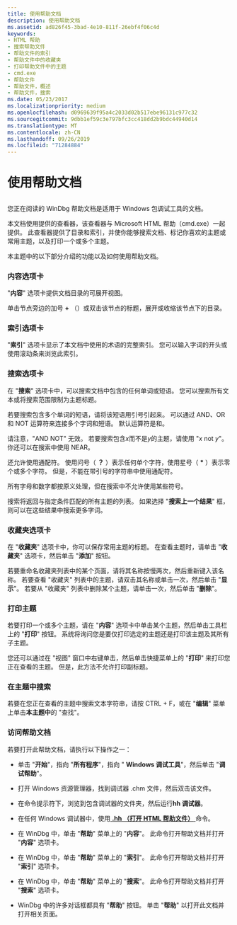 ```yaml
---
title: 使用帮助文档
description: 使用帮助文档
ms.assetid: ad826f45-3bad-4e10-811f-26ebf4f06c4d
keywords:
- HTML 帮助
- 搜索帮助文件
- 帮助文件的索引
- 帮助文件中的收藏夹
- 打印帮助文件中的主题
- cmd.exe
- 帮助文件
- 帮助文件，概述
- 帮助文件，搜索
ms.date: 05/23/2017
ms.localizationpriority: medium
ms.openlocfilehash: d0969639f95a4c2033d02b517ebe96131c977c32
ms.sourcegitcommit: 9dbb1ef59c3e797bfc3cc418dd2b9bdc44940d14
ms.translationtype: MT
ms.contentlocale: zh-CN
ms.lasthandoff: 09/26/2019
ms.locfileid: "71284884"
---
```

# <a name="using-the-help-documentation"></a>使用帮助文档


## <span id="ddk_using_the_help_file_dbg"></span><span id="DDK_USING_THE_HELP_FILE_DBG"></span>


您正在阅读的 WinDbg 帮助文档是适用于 Windows 包调试工具的文档。

本文档使用提供的查看器，该查看器与 Microsoft HTML 帮助（cmd.exe）一起提供。 此查看器提供了目录和索引，并使你能够搜索文档、标记你喜欢的主题或常用主题，以及打印一个或多个主题。

本主题中的以下部分介绍的功能以及如何使用帮助文档。

### <a name="span-idcontents_tabspanspan-idcontents_tabspancontents-tab"></a><span id="contents_tab"></span><span id="CONTENTS_TAB"></span>内容选项卡

"**内容**" 选项卡提供文档目录的可展开视图。

单击节点旁边的加号 **+** （）或双击该节点的标题，展开或收缩该节点下的目录。

### <a name="span-idindex_tabspanspan-idindex_tabspanindex-tab"></a><span id="index_tab"></span><span id="INDEX_TAB"></span>索引选项卡

"**索引**" 选项卡显示了本文档中使用的术语的完整索引。 您可以输入字词的开头或使用滚动条来浏览此索引。

### <a name="span-idsearch_tabspanspan-idsearch_tabspansearch-tab"></a><span id="search_tab"></span><span id="SEARCH_TAB"></span>搜索选项卡

在 "**搜索**" 选项卡中，可以搜索文档中包含的任何单词或短语。 您可以搜索所有文本或将搜索范围限制为主题标题。

若要搜索包含多个单词的短语，请将该短语用引号引起来。 可以通过 AND、OR 和 NOT 运算符来连接多个字词和短语。 默认运算符是和。

请注意，"AND NOT" 无效。 若要搜索包含*x*而不是*y*的主题，请使用 "*x* not *y*"。 你还可以在搜索中使用 NEAR。

还允许使用通配符。 使用问号（ **？** ）表示任何单个字符，使用星号（ **\*** ）表示零个或多个字符。 但是，不能在带引号的字符串中使用通配符。

所有字母和数字都按原义处理，但在搜索中不允许使用某些符号。

搜索将返回与指定条件匹配的所有主题的列表。 如果选择 "**搜索上一个结果**" 框，则可以在这些结果中搜索更多字词。

### <a name="span-idfavorites_tabspanspan-idfavorites_tabspanfavorites-tab"></a><span id="favorites_tab"></span><span id="FAVORITES_TAB"></span>收藏夹选项卡

在 "**收藏夹**" 选项卡中，你可以保存常用主题的标题。 在查看主题时，请单击 "**收藏夹**" 选项卡，然后单击 "**添加**" 按钮。

若要重命名收藏夹列表中的某个页面，请将其名称按慢两次，然后重新键入该名称。 若要查看 "收藏夹" 列表中的主题，请双击其名称或单击一次，然后单击 "**显示**"。 若要从 "收藏夹" 列表中删除某个主题，请单击一次，然后单击 "**删除**"。

### <a name="span-idprinting_topicsspanspan-idprinting_topicsspanprinting-topics"></a><span id="printing_topics"></span><span id="PRINTING_TOPICS"></span>打印主题

若要打印一个或多个主题，请在 "**内容**" 选项卡中单击某个主题，然后单击工具栏上的 "**打印**" 按钮。 系统将询问您是要仅打印选定的主题还是打印该主题及其所有子主题。

您还可以通过在 "视图" 窗口中右键单击，然后单击快捷菜单上的 "**打印**" 来打印您正在查看的主题。 但是，此方法不允许打印副标题。

### <a name="span-idsearching_within_a_topicspanspan-idsearching_within_a_topicspansearching-within-a-topic"></a><span id="searching_within_a_topic"></span><span id="SEARCHING_WITHIN_A_TOPIC"></span>在主题中搜索

若要在您正在查看的主题中搜索文本字符串，请按 CTRL + F，或在 "**编辑**" 菜单上单击**本主题中**的 "查找"。

### <a name="span-idaccessing_the_help_documentationspanspan-idaccessing_the_help_documentationspanaccessing-the-help-documentation"></a><span id="accessing_the_help_documentation"></span><span id="ACCESSING_THE_HELP_DOCUMENTATION"></span>访问帮助文档

若要打开此帮助文档，请执行以下操作之一：

-   单击 "**开始**"，指向 "**所有程序**"，指向 " **Windows 调试工具**"，然后单击 "**调试帮助**"。

-   打开 Windows 资源管理器，找到调试器 .chm 文件，然后双击该文件。

-   在命令提示符下，浏览到包含调试器的文件夹，然后运行**hh 调试器**。

-   在任何 Windows 调试器中，使用[ **.hh （打开 HTML 帮助文件）** ](-hh--open-html-help-file-.md)命令。

-   在 WinDbg 中，单击 "**帮助**" 菜单上的 "**内容**"。 此命令打开帮助文档并打开 "**内容**" 选项卡。

-   在 WinDbg 中，单击 "**帮助**" 菜单上的 "**索引**"。 此命令打开帮助文档并打开 "**索引**" 选项卡。

-   在 WinDbg 中，单击 "**帮助**" 菜单上的 "**搜索**"。 此命令打开帮助文档并打开 "**搜索**" 选项卡。

-   WinDbg 中的许多对话框都具有 "**帮助**" 按钮。 单击 "**帮助**" 以打开此文档并打开相关页面。

 

 





